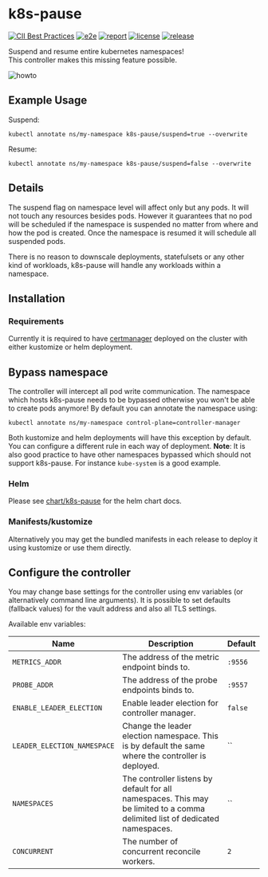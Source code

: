 # k8s-pause

[![CII Best Practices](https://bestpractices.coreinfrastructure.org/projects/4787/badge)](https://bestpractices.coreinfrastructure.org/projects/4787)
[![e2e](https://github.com/DoodleScheduling/k8s-pause/workflows/e2e/badge.svg)](https://github.com/DoodleScheduling/k8s-pause/actions)
[![report](https://goreportcard.com/badge/github.com/DoodleScheduling/k8s-pause)](https://goreportcard.com/report/github.com/DoodleScheduling/k8s-pause)
[![license](https://img.shields.io/github/license/DoodleScheduling/k8s-pause.svg)](https://github.com/DoodleScheduling/k8s-pause/blob/master/LICENSE)
[![release](https://img.shields.io/github/release/DoodleScheduling/k8s-pause/all.svg)](https://github.com/DoodleScheduling/k8s-pause/releases)

Suspend and resume entire kubernetes namespaces! \
This controller makes this missing feature possible.

![howto](./examples/screen.gif)

## Example Usage

Suspend:
```
kubectl annotate ns/my-namespace k8s-pause/suspend=true --overwrite
```

Resume:
```
kubectl annotate ns/my-namespace k8s-pause/suspend=false --overwrite
```

## Details

The suspend flag on namespace level will affect only but any pods. It will not touch any resources besides pods.
However it guarantees that no pod will be scheduled if the namespace is suspended no matter from where and how the pod is created.
Once the namespace is resumed it will schedule all suspended pods.

There is no reason to downscale deployments, statefulsets or any other kind of workloads, k8s-pause will handle any workloads within a namespace.


## Installation

### Requirements
Currently it is required to have [certmanager](https://cert-manager.io/docs/installation/) deployed on the cluster with either kustomize or helm deployment.

## Bypass namespace
The controller will intercept all pod write communication. The namespace which hosts k8s-pause needs to be bypassed otherwise you won't be able to create
pods anymore!
By default you can annotate the namespace using:
```
kubectl annotate ns/my-namespace control-plane=controller-manager
```

Both kustomize and helm deployments will have this exception by default. You can configure a different rule in each way of deployment.
**Note**: It is also good practice to have other namespaces bypassed which should not support k8s-pause. For instance `kube-system` is a good example.

### Helm

Please see [chart/k8s-pause](https://github.com/DoodleScheduling/k8s-pause/tree/master/chart/k8s-pause) for the helm chart docs.

### Manifests/kustomize

Alternatively you may get the bundled manifests in each release to deploy it using kustomize or use them directly.

## Configure the controller

You may change base settings for the controller using env variables (or alternatively command line arguments).
It is possible to set defaults (fallback values) for the vault address and also all TLS settings.

Available env variables:

| Name  | Description | Default |
|-------|-------------| --------|
| `METRICS_ADDR` | The address of the metric endpoint binds to. | `:9556` |
| `PROBE_ADDR` | The address of the probe endpoints binds to. | `:9557` |
| `ENABLE_LEADER_ELECTION` | Enable leader election for controller manager. | `false` |
| `LEADER_ELECTION_NAMESPACE` | Change the leader election namespace. This is by default the same where the controller is deployed. | `` |
| `NAMESPACES` | The controller listens by default for all namespaces. This may be limited to a comma delimited list of dedicated namespaces. | `` |
| `CONCURRENT` | The number of concurrent reconcile workers.  | `2` |
